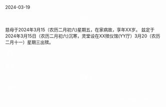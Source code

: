 2024-03-19
<p style="text-align:center;color:#FFffff;font-size:1.1em;">
讣告
</p>

慈母于2024年3月15（农历二月初六)星期五，在家病故，享年XX岁。
兹定于2024年3月15日（农历二月初六)沉寒，灵堂设在XX殡仪馆(YY厅）3月20（农历二月十一）星期三出殡。

<p style="text-align:left;color:#FFffff;font-size:1.1em;">
哀致
</p>
<p style="text-align:left;color:#FFffff;font-size:1.1em;">
   此讣
</p>

<p style="text-align:center;color:#FFffff;font-size:1.1em;">
全体孝子
</p>

<p style="text-align:left;color:#FFffff;font-size:1.1em;">
叩拜
</p>
<p style="text-align:right;color:#FFffff;font-size:1.1em;">
二0二四年三月十五日
</p>
